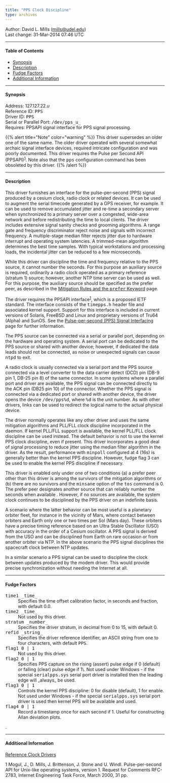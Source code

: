 ```yaml
---
title: "PPS Clock Discipline"
type: archives
---
```


Author: David L. Mills (mills@udel.edu)  
Last change: 31-Mar-2014 07:46 UTC

* * *

#### Table of Contents

*   [Synopsis](/archives/drivers/driver22/#synopsis)
*   [Description](/archives/drivers/driver22/#description)
*   [Fudge Factors](/archives/drivers/driver22/#fudge-factors)
*   [Additional Information](/archives/drivers/driver22/#additional-information)

* * *

#### Synopsis

Address: 127.127.22._u_  
Reference ID: <tt>PPS</tt>  
Driver ID: <tt>PPS</tt>  
Serial or Parallel Port: <tt>/dev/pps_u_</tt>  
Requires: PPSAPI signal interface for PPS signal processing.

{{% alert title="Note" color="warning" %}} 
This driver supersedes an older one of the same name. The older driver operated with several somewhat archaic signal interface devices, required intricate configuration and was poorly documented. This driver requires the Pulse per Second API (PPSAPI)<sup>[1](#myfootnote1)</sup>. Note also that the <tt>pps</tt> configuration command has been obsoleted by this driver.
{{% /alert %}}

* * *

#### Description

This driver furnishes an interface for the pulse-per-second (PPS) signal produced by a cesium clock, radio clock or related devices. It can be used to augment the serial timecode generated by a GPS receiver, for example. It can be used to remove accumulated jitter and re-time a secondary server when synchronized to a primary server over a congested, wide-area network and before redistributing the time to local clients. The driver includes extensive signal sanity checks and grooming algorithms. A range gate and frequency discriminator reject noise and signals with incorrect frequency. A multiple-stage median filter rejects jitter due to hardware interrupt and operating system latencies. A trimmed-mean algorithm determines the best time samples. With typical workstations and processing loads, the incidental jitter can be reduced to a few microseconds.

While this driver can discipline the time and frequency relative to the PPS source, it cannot number the seconds. For this purpose an auxiliary source is required, ordinarily a radio clock operated as a primary reference (stratum 1) source; however, another NTP time server can be used as well. For this purpose, the auxiliary source should be specified as the prefer peer, as described in the [Mitigation Rules and the <tt>prefer</tt> Keyword](/archives/4.2.8-series/prefer) page.

The driver requires the PPSAPI interface<sup>[1](#myfootnote1)</sup>, which is a proposed IETF standard. The interface consists of the <tt>timepps.h</tt> header file and associated kernel support. Support for this interface is included in current versions of Solaris, FreeBSD and Linux and proprietary versions of Tru64 (Alpha) and SunOS. See the [Pulse-per-second (PPS) Signal Interfacing](/archives/4.2.8-series/pps) page for further information.

The PPS source can be connected via a serial or parallel port, depending on the hardware and operating system. A serial port can be dedicated to the PPS source or shared with another device; however, if dedicated the data leads should not be connected, as noise or unexpected signals can cause <tt>ntpd</tt> to exit.

A radio clock is usually connected via a serial port and the PPS source connected via a level converter to the data carrier detect (DCD) pin (DB-9 pin 1, DB-25 pin 8) of the same connector. In some systems where a parallel port and driver are available, the PPS signal can be connected directly to the ACK pin (DB25 pin 10) of the connector. Whether the PPS signal is connected via a dedicated port or shared with another device, the driver opens the device <tt>/dev/pps%d</tt>, where <tt>%d</tt> is the unit number. As with other drivers, links can be used to redirect the logical name to the actual physical device.

The driver normally operates like any other driver and uses the same mitigation algorithms and PLL/FLL clock discipline incorporated in the daemon. If kernel PLL/FLL support is available, the kernel PLL/FLL clock discipline can be used instead. The default behavior is not to use the kernel PPS clock discipline, even if present. This driver incorporates a good deal of signal processing to reduce jitter using the median filter algorithm in the driver. As the result, performance with <tt>minpoll</tt> configured at 4 (16s) is generally better than the kernel PPS discipline. However, fudge flag 3 can be used to enable the kernel PPS discipline if necessary.

This driver is enabled only under one of two conditions (a) a prefer peer other than this driver is among the survivors of the mitigation algorithms or (b) there are no survivors and the <tt>minsane</tt> option of the <tt>tos</tt> command is 0\. The prefer peer designates another source that can reliably number the seconds when available . However, if no sources are available, the system clock continues to be disciplined by the PPS driver on an indefinite basis.

A scenario where the latter behavior can be most useful is a planetary orbiter fleet, for instance in the vicinity of Mars, where contact between orbiters and Earth only one or two times per Sol (Mars day). These orbiters have a precise timing reference based on an Ultra Stable Oscillator (USO) with accuracy in the order of a Cesium oscillator. A PPS signal is derived from the USO and can be disciplined from Earth on rare occasion or from another orbiter via NTP. In the above scenario the PPS signal disciplines the spacecraft clock between NTP updates.

In a similar scenario a PPS signal can be used to discipline the clock between updates produced by the modem driver. This would provide precise synchronization without needing the Internet at all.

* * *

#### Fudge Factors

<dl>

<dt><tt>time1 _time_</tt></dt>

<dd>Specifies the time offset calibration factor, in seconds and fraction, with default 0.0.</dd>

<dt><tt>time2 _time_</tt></dt>

<dd>Not used by this driver.</dd>

<dt><tt>stratum _number_</tt></dt>

<dd>Specifies the driver stratum, in decimal from 0 to 15, with default 0.</dd>

<dt><tt>refid _string_</tt></dt>

<dd>Specifies the driver reference identifier, an ASCII string from one to four characters, with default <tt>PPS</tt>.</dd>

<dt><tt>flag1 0 | 1</tt></dt>

<dd>Not used by this driver.</dd>

<dt><tt>flag2 0 | 1</tt></dt>

<dd>Specifies PPS capture on the rising (assert) pulse edge if 0 (default) or falling (clear) pulse edge if 1\. Not used under Windows - if the special <tt>serialpps.sys</tt> serial port driver is installed then the leading edge will _always_ be used.</dd>

<dt><tt>flag3 0 | 1</tt></dt>

<dd>Controls the kernel PPS discipline: 0 for disable (default), 1 for enable. Not used under Windows - if the special <tt>serialpps.sys</tt> serial port driver is used then kernel PPS will be available and used.</dd>

<dt><tt>flag4 0 | 1</tt></dt>

<dd>Record a timestamp once for each second if 1. Useful for constructing Allan deviation plots.</dd>

.</dl>

* * *

#### Additional Information

[Reference Clock Drivers](/archives/4.2.8-series/refclock)

<a name="myfootnote1">1</a>  Mogul, J., D. Mills, J. Brittenson, J. Stone and U. Windl. Pulse-per-second API for Unix-like operating systems, version 1\. Request for Comments RFC-2783, Internet Engineering Task Force, March 2000, 31 pp.

